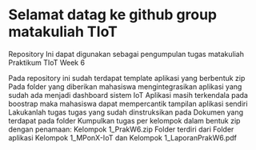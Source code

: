 # Selamat datag ke github group matakuliah TIoT 
Repository Ini dapat digunakan sebagai pengumpulan tugas matakuliah Praktikum TIoT Week 6

Pada repository ini sudah terdapat template aplikasi yang berbentuk zip
Pada folder yang diberikan mahasiswa mengintegrasikan aplikasi yang sudah ada menjadi dashboard sistem IoT
Aplikasi masih terkendala pada boostrap maka mahasiswa dapat mempercantik tampilan aplikasi sendiri
Lakukanlah tugas tugas yang sudah dinstruksikan pada Dokumen yang terdapat pada folder
Kumpulkan tugas per kelompok dalam bentuk zip dengan penamaan: Kelompok 1_PrakW6.zip
Folder terdiri dari Folder aplikasi Kelompok 1_MPonX-IoT dan Kelompok 1_LaporanPrakW6.pdf
